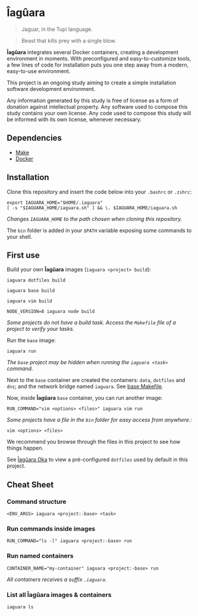 # Îagûara

> Jaguar, in the Tupi language.

> Beast that kills prey with a single blow.

**Îagûara** integrates several Docker containers, creating a development 
environment in moments. With preconfigured and easy-to-customize tools, a few 
lines of code for installation puts you one step away from a modern, 
easy-to-use environment.

This project is an ongoing study aiming to create a simple installation software
development environment.

Any information generated by this study is free of license as a form of donation
against intellectual property. Any software used to compose this study contains
your own license. Any code used to compose this study will be informed with its
own license, whenever necessary.


## Dependencies

- [Make](https://www.gnu.org/software/make/manual/html_node/index.html)
- [Docker](https://docs.docker.com/install/)


## Installation

Clone this repository and insert the code below into your `.bashrc` or `.zshrc`:

```shell
export IAGUARA_HOME="$HOME/.iaguara"
[ -s "$IAGUARA_HOME/iaguara.sh" ] && \. $IAGUARA_HOME/iaguara.sh
```

*Changes `IAGUARA_HOME` to the path chosen when cloning this repository.*

The `bin` folder is added in your `$PATH` variable exposing some commands
to your shell.


## First use

Build your own **Îagûara** images (`iaguara <project> build`):

```shell
iaguara dotfiles build

iaguara base build

iaguara vim build

NODE_VERSION=8 iaguara node build
```

*Some projects do not have a build task. Access the `Makefile` file of a
project to verify your tasks.*

Run the `base` image:

```shell
iaguara run
```

*The `base` project may be hidden when running the `iaguara <task>` command.*

Next to the `base` container are created the containers: `data`, `dotfiles` and
`dns`; and the network bridge named `iaguara`.
See [base Makefile](projects/base/Makefile).

Now, inside **Îagûara** `base` container, you can run another image:

```shell
RUN_COMMAND="vim <options> <files>" iaguara vim run
```

*Some projects have a file in the `bin` folder for easy access from anywhere.:*

```shell
vim <options> <files>
```

We recommend you browse through the files in this project to see how
things happen.

See [Îagûara Oka](https://github.com/iaguara/oka) to view a pré-configured
`dotfiles` used by default in this project.


## Cheat Sheet

### Command structure

```shell
<ENV_ARGS> iaguara <project:-base> <task>
```

### Run commands inside images

```shell
RUN_COMMAND="ls -l" iaguara <project:-base> run
```

### Run named containers

```shell
CONTAINER_NAME="my-container" iaguara <project:-base> run
```

*All containers receives a suffix `.iaguara`.*

### List all **Îagûara** images & containers

```shell
iaguara ls
```
